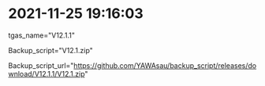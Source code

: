 # 2021-11-25 19:16:03

tgas_name="V12.1.1"

Backup_script="V12.1.zip"

Backup_script_url="https://github.com/YAWAsau/backup_script/releases/download/V12.1.1/V12.1.zip"
